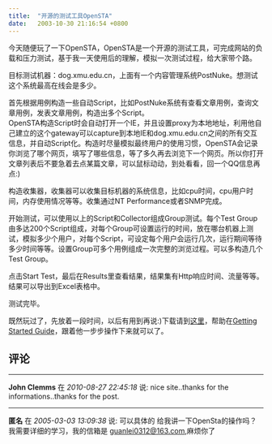 ```yaml
---
title:  "开源的测试工具OpenSTA"
date:   2003-10-30 21:16:54 +0800
---
```


今天随便玩了一下OpenSTA，OpenSTA是一个开源的测试工具，可完成网站的负载和压力测试，基于我一天使用后的理解，模拟一次测试过程，给大家带个路。  

目标测试机器：dog.xmu.edu.cn，上面有一个内容管理系统PostNuke。想测试这个系统最高在线会是多少。  

首先根据用例构造一些自动Script，比如PostNuke系统有查看文章用例，查询文章用例，发表文章用例，构造出多个Script。  
OpenSTA构造Script时会自动打开一个IE，并且设置proxy为本地地址，利用他自己建立的这个gateway可以capture到本地IE和dog.xmu.edu.cn之间的所有交互信息，并自动Script化。构造时尽量模拟最终用户的使用习惯，OpenSTA会记录你浏览了哪个网页，填写了哪些信息，等了多久再去浏览下一个网页。所以你打开文章列表后不要急着去点某篇文章，可以鼠标动动，到处看看，回一个QQ信息再点:)  

构造收集器，收集器可以收集目标机器的系统信息，比如cpu时间，cpu用户时间，内存使用情况等等。收集通过NT Performance或者SNMP完成。  

开始测试，可以使用以上的Script和Collector组成Group测试。每个Test Group由多达200个Script组成，对每个Group可设置运行的时间，放在哪台机器上测试，模拟多少个用户，对每个Script，可设定每个用户会运行几次，运行期间等待多少时间等等。设置Group可多个用例组成一次完整的浏览过程。可以多构造几个Test Group。  

点击Start Test，最后在Results里查看结果，结果集有Http响应时间、流量等等。结果可以导出到Excel表格中。  

测试完毕。  

既然玩过了，先放着一段时间，以后有用到再说:)下载请到[这里](http://www.opensta.org)，帮助在[Getting Started Guide](http://www.opensta.org/docs/gsg/index.htm)，跟着他一步步操作下来就可以了。  


## 评论

*****
**John Clemms** 在 *2010-08-27 22:45:18* 说: nice site..thanks for the informations..thanks for the post.

*****
**匿名** 在 *2005-03-03 13:09:38* 说: 可以具体的 给我讲一下OpenSta的操作吗？我需要详细的学习，我的信箱是
guanlei0312@163.com,麻烦你了

